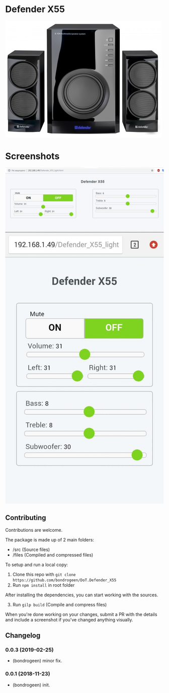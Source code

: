 # Defender X55

![Logo](https://raw.githubusercontent.com/bondrogeen/Defender_X55/master/doc/img/Defender_X55_logo.jpg)



# Screenshots

![Defender_X55_screen_desktop](https://raw.githubusercontent.com/bondrogeen/Defender_X55/master/doc/img/Defender_X55_screen_desktop.jpg)
![Defender_X55_screen_mobile](https://raw.githubusercontent.com/bondrogeen/Defender_X55/master/doc/img/Defender_X55_screen_mobile.jpg)



## Contributing
Contributions are welcome.

The package is made up of 2 main folders:

- /src (Source files)
- /files (Compiled and compressed files)

To setup and run a local copy:
1. Clone this repo with `git clone https://github.com/bondrogeen/DoT.Defender_X55`
2. Run `npm install` in root folder

After installing the dependencies, you can start working with the sources.

3. Run `gilp build` (Compile and compress files)

When you're done working on your changes, submit a PR with the details and include a 
screenshot if you've changed anything visually.


## Changelog

### 0.0.3 (2019-02-25)
* (bondrogeen) minor fix.

### 0.0.1 (2018-11-23)
* (bondrogeen) init.